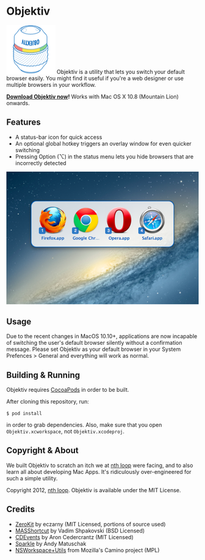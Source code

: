 Objektiv
========================================

![Objektiv Logo][logo] Objektiv is a utility that lets you switch your
default browser easily. You might find it useful if you're a web
designer or use multiple browsers in your workflow.

**[Download Objektiv now][download]!** Works with Mac OS X 10.8 (Mountain Lion) onwards.

Features
----------------------------------------

 - A status-bar icon for quick access
 - An optional global hotkey triggers an overlay window for even quicker
   switching
 - Pressing Option (⌥) in the status menu lets you hide browsers that
   are incorrectly detected

![Screenshot of the Objektiv overlay window](Objektiv/en.lproj/objektiv-overlay.png)

Usage
----------------------------------------
Due to the recent changes in MacOS 10.10+, applications are now incapable of switching the user's default browser silently without a confirmation message. Please set Objektiv as your default browser in your System Prefences > General and everything will work as normal.

Building & Running
----------------------------------------

Objektiv requires [CocoaPods][] in order to be built.

After cloning this repository, run:

    $ pod install

in order to grab dependencies. Also, make sure that you open
`Objektiv.xcworkspace`, not `Objektiv.xcodeproj`.

Copyright & About
----------------------------------------

We built Objektiv to scratch an itch we at [nth loop][] were facing, and
to also learn all about developing Mac Apps. It's ridiculously
over-engineered for such a simple utility.

Copyright 2012, [nth loop][]. Objektiv is available under the MIT
License.

Credits
----------------------------------------

  - [ZeroKit][] by eczarny (MIT Licensed, portions of source used)
  - [MASShortcut][] by Vadim Shpakovski (BSD Licensed)
  - [CDEvents][] by Aron Cedercrantz (MIT Licensed)
  - [Sparkle][] by Andy Matuschak
  - [NSWorkspace+Utils][1] from Mozilla's Camino project (MPL)

  [logo]:        Objektiv/Objektiv.iconset/icon_128x128.png
  [download]:    https://github.com/Vorror/Objektiv/releases
  [nth loop]:    http://nthloop.com
  [CocoaPods]:   http://cocoapods.org/
  [ZeroKit]:     https://github.com/eczarny/zerokit
  [MASShortcut]: https://github.com/shpakovski/MASShortcut
  [CDEvents]:    http://aron.cedercrantz.com/CDEvents/
  [Sparkle]:     http://sparkle.andymatuschak.org/
  [1]:           http://hg.mozilla.org/camino/file/6d654a6d1cf4/src/extensions/NSWorkspace%2BUtils.h
